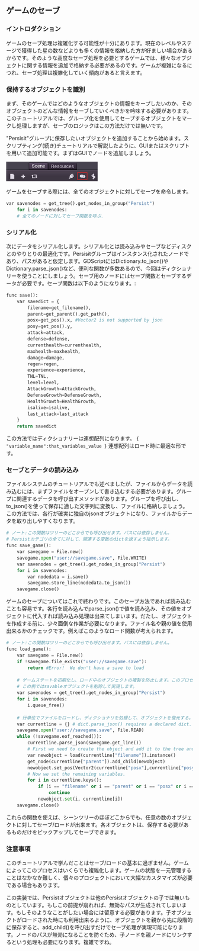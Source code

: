 ## ゲームのセーブ

### イントロダクション

ゲームのセーブ処理は複雑化する可能性が十分にあります。現在のレベルやステージで獲得した星の数などよりも多くの情報を格納した方が好ましい場合があるからです。そのような高度なセーブ処理を必要とするゲームでは、様々なオブジェクトに関する情報を追加で格納する必要があるのです。ゲームが複雑になるにつれ、セーブ処理は複雑化していく傾向があると言えます。

### 保持するオブジェクトを識別

まず、そのゲームではどのようなオブジェクトの情報をキープしたいのか、そのオブジェクトのどんな情報をセーブしていくべきかを吟味する必要があります。このチュートリアルでは、グループ化を使用してセーブするオブジェクトをマークし処理しますが、セーブのロジックはこの方法だけでは無いです。

"Persisit"グループに保存したいオブジェクトを追加することから始めます。スクリプティング(続き)チュートリアルで解説したように、GUIまたはスクリプトを用いて追加可能です。まずはGUIでノードを追加しましょう。

![groups](./Filesystem-assets/Saving-games/groups.png)

ゲームをセーブする際には、全てのオブジェクトに対してセーブを命令します。

```python
var savenodes = get_tree().get_nodes_in_group("Persist")
    for i in savenodes:
    # 全てのノードに対してセーブ関数を呼ぶ.
```

### シリアル化

次にデータをシリアル化します。シリアル化とは読み込みやセーブなどディスクとのやりとりの最適化です。Persisitグループはインスタンス化されたノードであり、パスがあると仮定します。GDScriptにはDictionary.to_json()やDictionary.parse_json()など、便利な関数が多数あるので、今回はディクショナリーを使うことにしましょう。セーブ用のノードにはセーブ関数とセーブするデータが必要です。セーブ関数は以下のようになります。:

```python
func save():
    var savedict = {
        filename=get_filename(),
        parent=get_parent().get_path(),
        posx=get_pos().x, #Vector2 is not supported by json
        posy=get_pos().y,
        attack=attack,
        defense=defense,
        currenthealth=currenthealth,
        maxhealth=maxhealth,
        damage=damage,
        regen=regen,
        experience=experience,
        TNL=TNL,
        level=level,
        AttackGrowth=AttackGrowth,
        DefenseGrowth=DefenseGrowth,
        HealthGrowth=HealthGrowth,
        isalive=isalive,
        last_attack=last_attack
    }
    return savedict
```

この方法ではディクショナリーは連想配列になります。 ```{ "variable_name":that_variables_value }``` 連想配列はロード時に最適な形です。


### セーブとデータの読み込み

ファイルシステムのチュートリアルでも述べましたが、ファイルからデータを読み込むには、まずファイルをオープンして書き込むする必要があります。グループに関連するデータを呼び出すメソッドがあります。グループを呼び出し、to_json()を使って保存に適した文字列に変換し、ファイルに格納しましょう。この方法では、各行が確実に独自のjsonオブジェクトになり、ファイルからデータを取り出しやすくなります。

```python
# ノート:この関数はツリーのどこからでも呼び出せます。パスには依存しません。
# Persistカテゴリの全てに対して、関連する変数のdictを返すよう指示します。
func save_game():
    var savegame = File.new()
    savegame.open("user://savegame.save", File.WRITE)
    var savenodes = get_tree().get_nodes_in_group("Persist")
    for i in savenodes:
        var nodedata = i.save()
        savegame.store_line(nodedata.to_json())
    savegame.close()
```

ゲームのセーブについてはこれで終わりです。このセーブ方法であれば読み込むことも容易です。各行を読み込んでparse_json()で値を読み込み、その値をオブジェクトに代入すれば読み込み処理は出来てしまいます。だたし、オブジェクトを作成する前に、少々面倒な作業が必要になります。ファイル名や親の値を使用出来るかのチェックです。例えばこのようなロード関数が考えられます。

```python
# ノート:この関数はツリーのどこからでも呼び出せます。パスには依存しません。
func load_game():
    var savegame = File.new()
    if !savegame.file_exists("user://savegame.save"):
        return #Error!  We don't have a save to load

    # ゲームステートを初期化し、ロード中のオブジェクトの複製を防止します。このプロセスはプロジェクトによって変わるものなので、その点にはご留意ください。
    # この例ではsavableオブジェクトを削除して実現します。
    var savenodes = get_tree().get_nodes_in_group("Persist")
    for i in savenodes:
        i.queue_free()

    # 行単位でファイルをロードし、ディクショナリを処理して、オブジェクトを復元する。
    var currentline = {} # dict.parse_json() requires a declared dict.
    savegame.open("user://savegame.save", File.READ)
    while (!savegame.eof_reached()):
        currentline.parse_json(savegame.get_line())
        # First we need to create the object and add it to the tree and set its position.
        var newobject = load(currentline["filename"]).instance()
        get_node(currentline["parent"]).add_child(newobject)
        newobject.set_pos(Vector2(currentline["posx"],currentline["posy"]))
        # Now we set the remaining variables.
        for i in currentline.keys():
            if (i == "filename" or i == "parent" or i == "posx" or i == "posy"):
                continue
            newobject.set(i, currentline[i])
    savegame.close()
```

これらの関数を使えば、シーンツリーのほぼどこからでも、任意の数のオブジェクトに対してセーブ/ロードが出来ます。各オブジェクトは、保存する必要があるものだけをピックアップしてセーブできます。

### 注意事項

このチュートリアルで学んだことはセーブ/ロードの基本に過ぎません。ゲームによってこのプロセスはいくらでも複雑化します。ゲームの状態を一元管理することはなかなか難しく、個々のプロジェクトにおいて大幅なカスタマイズが必要である場合もあります。

この実装では、Persistオブジェクトは他のPersistオブジェクトの子では無いものとしています。もしこの前提が崩れれば、無効なパスが生成されてしまいます。もしそのようなことがしたい場合には留意する必要があります。子オブジェクトがロードされた時にも利用出来るように、オブジェクトを親から先に段階的に保存すると、add_child()を呼び出すだけでセーブ処理が実現可能になります。ノードのパスが無効になることを防ぐため、子ノードを親ノードにリンクするという処理も必要になります。複雑ですね。
